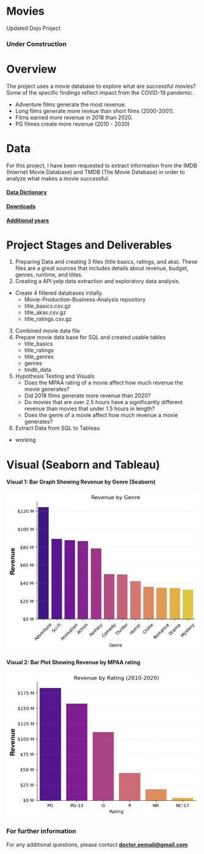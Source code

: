 # Movies
 Updated Dojo Project

 ### Under Construction

# Overview 
The project uses a movie database to explore what are successful movies? Some of the specific findings reflect impact from the COVID-19 pandemic. 
   - Adventure films generate the most revenue. 
   - Long  films generate more reveue than short films (2000-2001).
   - Films earned more revenue in 2018  than 2020.
   - PG filmes create more revenue (2010 - 2020)

# Data
For this project, I have been requested to extract information from the IMDB (Internet Movie Database) and TMDB (The Movie Database) in order to analyze what makes a movie successful.

#### [Data Dictionary](https://developer.imdb.com/non-commercial-datasets/)
#### [Downloads](https://datasets.imdbws.com/)
#### [Additional  years](https://github.com/coding-dojo-data-science/data-enrichment-linear-regression-with-movies/tree/3669d5b9170c2b16a1371c54c65c80de0324f810/Data/2010-2021)
# Project Stages and Deliverables
1. Preparing Data and creating 3 files (title basics, ratings, and aka). These files are a  great sources  that includes details about revenue, budget, genres, runtime, and titles.
2.  Creating a API yelp data extraction and exploratory data analysis.
  - Create 4 filtered databases initally.
      - Movie-Production-Business-Analysis repository
    - title_basics.csv.gz
    - title_akas.csv.gz
    - title_ratings.csv.gz
3. Combined movie  data file
4.  Prepare movie data base for SQL and created usable tables
     - title_basics
     - title_ratings
     - title_genres
     - genres
     - tmdb_data
5.  Hypothesis Testing and Visuals
     - Does the MPAA rating of a movie affect how much revenue the movie generates?
     - Did 2018 films generate more revenue than 2020?
     - Do movies that are over 2.5 hours have a significantly different revenue than movies that under 1.5 hours in length?
     - Does the genre of a movie affect how much revenue a movie generates?
6.  Extract Data from SQL to Tableau
- working
# Visual (Seaborn and Tableau)

#### Visual 1: Bar Graph Showing Revenue by Genre (Seaborn)
![alttext](https://github.com/Elispreng/Movies/blob/main/Images/Bar%20Plot%20for%20Revenue%20by%20Genre.png)

#### Visual 2: Bar Plot  Showing Revenue by MPAA rating
![image](https://github.com/Elispreng/Movies/blob/main/Images/Bar%20Plot%20for%20Revenue%20by%20Rating.png)

### For further information


For any additional questions, please contact **doctor.eemail@gmail.com**
